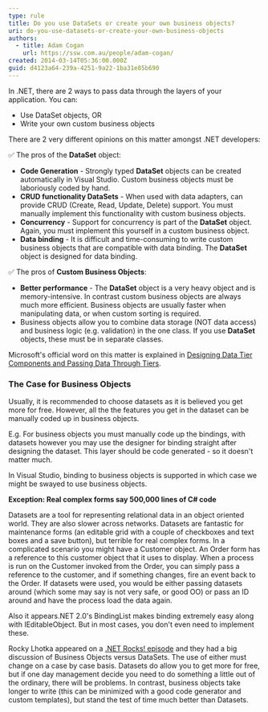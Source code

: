 ```yaml
---
type: rule
title: Do you use DataSets or create your own business objects?
uri: do-you-use-datasets-or-create-your-own-business-objects
authors:
  - title: Adam Cogan
    url: https://ssw.com.au/people/adam-cogan/
created: 2014-03-14T05:36:00.000Z
guid: d4123a64-239a-4251-9a22-1ba31e85b690
---
```


In .NET, there are 2 ways to pass data through the layers of your application. You can:  

<!--endintro-->

* Use DataSet objects, OR
* Write your own custom business objects

There are 2 very different opinions on this matter amongst .NET developers:

✅ The pros of the **DataSet** object:

* **Code Generation** - Strongly typed **DataSet** objects can be created automatically in Visual Studio. Custom business objects must be laboriously coded by hand.
* **CRUD functionality DataSets** - When used with data adapters, can provide CRUD (Create, Read, Update, Delete) support. You must manually implement this functionality with custom business objects.
* **Concurrency** - Support for concurrency is part of the **DataSet** object. Again, you must implement this yourself in a custom business object.
* **Data binding** - It is difficult and time-consuming to write custom business objects that are compatible with data binding. The **DataSet** object is designed for data binding.

✅ The pros of **Custom Business Objects**:

* **Better performance** - The **DataSet** object is a very heavy object and is memory-intensive. In contrast custom business objects are always much more efficient. Business objects are usually faster when manipulating data, or when custom sorting is required.
* Business objects allow you to combine data storage (NOT data access) and business logic (e.g. validation) in the one class. If you use **DataSet** objects, these must be in separate classes.

Microsoft's official word on this matter is explained in [Designing Data Tier Components and Passing Data Through Tiers](https://www.dei.isep.ipp.pt/~jtavares/ADAV/ADAV_2004_2005/ADAV_MS_Pattern_Practices.pdf).  

### The Case for Business Objects

Usually, it is recommended to choose datasets as it is believed you get more for free. However, all the the features you get in the dataset can be manually coded up in business objects.
  
E.g. For business objects you must manually code up the bindings, with datasets however you may use the designer for binding straight after designing the dataset. This layer should be code generated - so it doesn't matter much.  

In Visual Studio, binding to business objects is supported in which case we might be swayed to use business objects.

**Exception: Real complex forms say 500,000 lines of C# code**

Datasets are a tool for representing relational data in an object oriented world. They are also slower across networks. Datasets are fantastic for maintenance forms (an editable grid with a couple of checkboxes and text boxes and a save button), but terrible for real complex forms. In a complicated scenario you might have a Customer object. An Order form has a reference to this customer object that it uses to display. When a process is run on the Customer invoked from the Order, you can simply pass a reference to the customer, and if something changes, fire an event back to the Order. If datasets were used, you would be either passing datasets around (which some may say is not very safe, or good OO) or pass an ID around and have the process load the data again.
  
Also it appears.NET 2.0's BindingList makes binding extremely easy along with IEditableObject. But in most cases, you don't even need to implement these.  
  
Rocky Lhotka appeared on a [.NET Rocks! episode](https://www.dotnetrocks.com/details/66) and they had a big discussion of Business Objects versus DataSets. The use of either must change on a case by case basis. Datasets do allow you to get more for free, but if one day management decide you need to do something a little out of the ordinary, there will be problems. In contrast, business objects take longer to write (this can be minimized with a good code generator and custom templates), but stand the test of time much better than Datasets.
